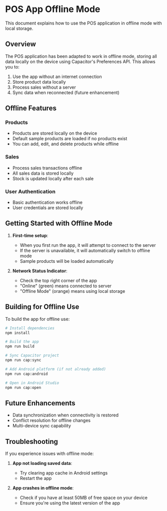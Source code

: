 # POS App Offline Mode

This document explains how to use the POS application in offline mode with local storage.

## Overview

The POS application has been adapted to work in offline mode, storing all data locally on the device using Capacitor's Preferences API. This allows you to:

1. Use the app without an internet connection
2. Store product data locally
3. Process sales without a server
4. Sync data when reconnected (future enhancement)

## Offline Features

### Products
- Products are stored locally on the device
- Default sample products are loaded if no products exist
- You can add, edit, and delete products while offline

### Sales
- Process sales transactions offline
- All sales data is stored locally
- Stock is updated locally after each sale

### User Authentication
- Basic authentication works offline
- User credentials are stored locally

## Getting Started with Offline Mode

1. **First-time setup**:
   - When you first run the app, it will attempt to connect to the server
   - If the server is unavailable, it will automatically switch to offline mode
   - Sample products will be loaded automatically

2. **Network Status Indicator**:
   - Check the top right corner of the app
   - "Online" (green) means connected to server
   - "Offline Mode" (orange) means using local storage

## Building for Offline Use

To build the app for offline use:

```bash
# Install dependencies
npm install

# Build the app
npm run build

# Sync Capacitor project
npm run cap:sync

# Add Android platform (if not already added)
npm run cap:android

# Open in Android Studio
npm run cap:open
```

## Future Enhancements

- Data synchronization when connectivity is restored
- Conflict resolution for offline changes
- Multi-device sync capability

## Troubleshooting

If you experience issues with offline mode:

1. **App not loading saved data**:
   - Try clearing app cache in Android settings
   - Restart the app

2. **App crashes in offline mode**:
   - Check if you have at least 50MB of free space on your device
   - Ensure you're using the latest version of the app 